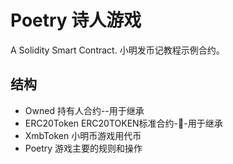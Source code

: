 # Poetry 诗人游戏
A Solidity Smart Contract.
小明发币记教程示例合约。

## 结构

- Owned 持有人合约--用于继承
- ERC20Token ERC20TOKEN标准合约--用于继承
- XmbToken 小明币游戏用代币
- Poetry 游戏主要的规则和操作